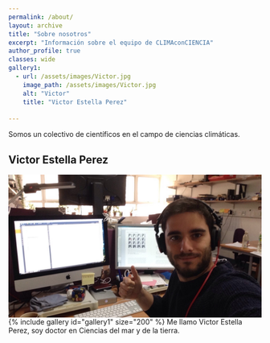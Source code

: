```yaml
---
permalink: /about/
layout: archive
title: "Sobre nosotros"
excerpt: "Información sobre el equipo de CLIMAconCIENCIA"
author_profile: true 
classes: wide
gallery1:
  - url: /assets/images/Victor.jpg
    image_path: /assets/images/Victor.jpg
    alt: "Victor"
    title: "Victor Estella Perez"
  
---
```


Somos un colectivo de científicos en el campo de ciencias climáticas. 




<h2>Victor Estella Perez</h2>

<img src="/assets/images/Victor.jpg"
     alt="Victor Estella Perez"
     style="float: left; margin-right: 10px;" />
{% include gallery id="gallery1" size="200" %}
Me llamo Victor Estella Perez, soy doctor en Ciencias del mar y de la tierra. 
